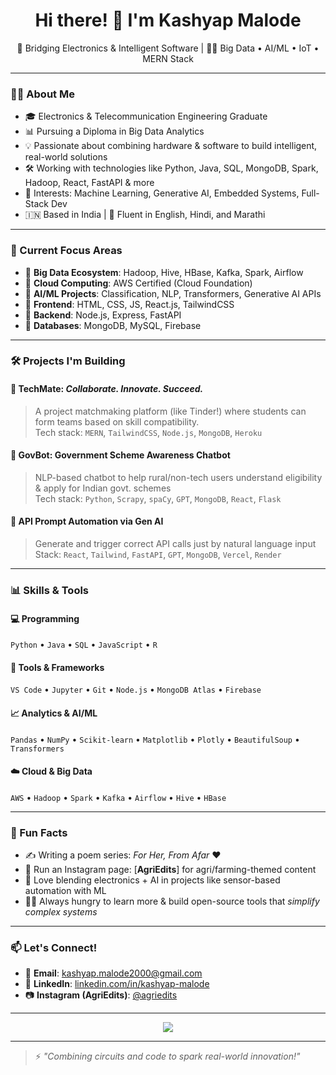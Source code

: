 <h1 align="center">Hi there! 👋 I'm Kashyap Malode</h1>

<p align="center">
  🚀 Bridging Electronics & Intelligent Software | 👨‍💻 Big Data • AI/ML • IoT • MERN Stack
</p>

---

### 👨‍🎓 About Me

- 🎓 Electronics & Telecommunication Engineering Graduate  
- 📊 Pursuing a Diploma in Big Data Analytics  
- 💡 Passionate about combining hardware & software to build intelligent, real-world solutions  
- 🛠️ Working with technologies like Python, Java, SQL, MongoDB, Spark, Hadoop, React, FastAPI & more  
- 🧠 Interests: Machine Learning, Generative AI, Embedded Systems, Full-Stack Dev  
- 🇮🇳 Based in India | 💬 Fluent in English, Hindi, and Marathi

---

### 🧠 Current Focus Areas

- 🔹 **Big Data Ecosystem**: Hadoop, Hive, HBase, Kafka, Spark, Airflow  
- 🔹 **Cloud Computing**: AWS Certified (Cloud Foundation)  
- 🔹 **AI/ML Projects**: Classification, NLP, Transformers, Generative AI APIs  
- 🔹 **Frontend**: HTML, CSS, JS, React.js, TailwindCSS  
- 🔹 **Backend**: Node.js, Express, FastAPI  
- 🔹 **Databases**: MongoDB, MySQL, Firebase  

---

### 🛠️ Projects I'm Building

#### 🚀 TechMate: *Collaborate. Innovate. Succeed.*
> A project matchmaking platform (like Tinder!) where students can form teams based on skill compatibility.  
Tech stack: `MERN`, `TailwindCSS`, `Node.js`, `MongoDB`, `Heroku`

#### 🤖 GovBot: Government Scheme Awareness Chatbot
> NLP-based chatbot to help rural/non-tech users understand eligibility & apply for Indian govt. schemes  
Tech stack: `Python`, `Scrapy`, `spaCy`, `GPT`, `MongoDB`, `React`, `Flask`

#### 🧠 API Prompt Automation via Gen AI
> Generate and trigger correct API calls just by natural language input  
Stack: `React`, `Tailwind`, `FastAPI`, `GPT`, `MongoDB`, `Vercel`, `Render`

---

### 📊 Skills & Tools

#### 💻 Programming
`Python` • `Java` • `SQL` • `JavaScript` • `R`  
#### 🧰 Tools & Frameworks
`VS Code` • `Jupyter` • `Git` • `Node.js` • `MongoDB Atlas` • `Firebase`  
#### 📈 Analytics & AI/ML
`Pandas` • `NumPy` • `Scikit-learn` • `Matplotlib` • `Plotly` • `BeautifulSoup` • `Transformers`  
#### ☁️ Cloud & Big Data
`AWS` • `Hadoop` • `Spark` • `Kafka` • `Airflow` • `Hive` • `HBase`  

---

### 📌 Fun Facts

- ✍️ Writing a poem series: *For Her, From Afar* ❤️  
- 🌿 Run an Instagram page: [**AgriEdits**] for agri/farming-themed content  
- 🧪 Love blending electronics + AI in projects like sensor-based automation with ML  
- 🧑‍🏫 Always hungry to learn more & build open-source tools that *simplify complex systems*

---

### 📫 Let's Connect!

- 📩 **Email**: kashyap.malode2000@gmail.com  
- 💼 **LinkedIn**: [linkedin.com/in/kashyap-malode](https://www.linkedin.com/in/kashyap-malode)  
- 📷 **Instagram (AgriEdits)**: [@agriedits](https://www.instagram.com/agriedits/)  

---

<p align="center">
  <img src="https://github-readme-streak-stats.herokuapp.com/?user=YOUR_GITHUB_USERNAME&theme=algolia&hide_border=true" />
</p>

---

> ⚡ *"Combining circuits and code to spark real-world innovation!"*
